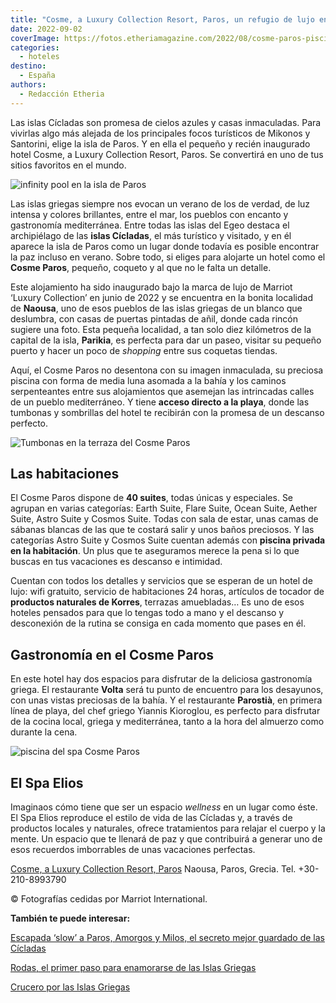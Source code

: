 ```yaml
---
title: "Cosme, a Luxury Collection Resort, Paros, un refugio de lujo en las islas Cícladas"
date: 2022-09-02
coverImage: https://fotos.etheriamagazine.com/2022/08/cosme-paros-piscina.jpg
categories: 
  - hoteles
destino: 
  - España
authors: 
  - Redacción Etheria
---
```


Las islas Cícladas son promesa de cielos azules y casas inmaculadas. Para vivirlas algo 
más alejada de los principales focos turísticos de Mikonos y Santorini, elige la isla de 
Paros. Y en ella el pequeño y recién inaugurado hotel Cosme, a Luxury Collection Resort, 
Paros. Se convertirá en uno de tus sitios favoritos en el mundo. 

![infinity pool en la isla de Paros](https://fotos.etheriamagazine.com/2022/08/cosme-paros-piscina.jpg "Piscina del hotel Cosme Paros.")

Las islas griegas siempre nos evocan un verano de los de verdad, de luz intensa y 
colores brillantes, entre el mar, los pueblos con encanto y gastronomía mediterránea. 
Entre todas las islas del Egeo destaca el archipiélago de las **islas Cícladas**, el más 
turístico y visitado, y en él aparece la isla de Paros como un lugar donde todavía es 
posible encontrar la paz incluso en verano. Sobre todo, si eliges para alojarte un hotel 
como el **Cosme Paros**, pequeño, coqueto y al que no le falta un detalle. 

Este alojamiento ha sido inaugurado bajo la marca de lujo de Marriot ‘Luxury Collection’ 
en junio de 2022 y se encuentra en la bonita localidad de **Naousa**, uno de esos 
pueblos de las islas griegas de un blanco que deslumbra, con casas de puertas pintadas 
de añil, donde cada rincón sugiere una foto. Esta pequeña localidad, a tan solo diez 
kilómetros de la capital de la isla, **Parikia**, es perfecta para dar un paseo, visitar 
su pequeño puerto y hacer un poco de _shopping_ entre sus coquetas tiendas. 

Aquí, el Cosme Paros no desentona con su imagen inmaculada, su preciosa piscina con 
forma de media luna asomada a la bahía y los caminos serpenteantes entre sus 
alojamientos que asemejan las intrincadas calles de un pueblo mediterráneo. Y tiene 
**acceso directo a la playa**, donde las tumbonas y sombrillas del hotel te recibirán 
con la promesa de un descanso perfecto. 

![Tumbonas en la terraza del Cosme Paros](https://fotos.etheriamagazine.com/2022/08/cosme-paros-terraza.jpg "Terraza de una de las habitaciones del hotel Cosme Paros.")

## Las habitaciones

El Cosme Paros dispone de **40 suites**, todas únicas y especiales. Se agrupan en varias 
categorías: Earth Suite, Flare Suite, Ocean Suite, Aether Suite, Astro Suite y Cosmos 
Suite. Todas con sala de estar, unas camas de sábanas blancas de las que te costará 
salir y unos baños preciosos. Y las categorías Astro Suite y Cosmos Suite cuentan además 
con **piscina privada en la habitación**. Un plus que te aseguramos merece la pena si lo 
que buscas en tus vacaciones es descanso e intimidad. 

Cuentan con todos los detalles y servicios que se esperan de un hotel de lujo: wifi 
gratuito, servicio de habitaciones 24 horas, artículos de tocador de **productos 
naturales de Korres**, terrazas amuebladas… Es uno de esos hoteles pensados para que lo 
tengas todo a mano y el descanso y desconexión de la rutina se consiga en cada momento 
que pases en él. 

## Gastronomía en el Cosme Paros

En este hotel hay dos espacios para disfrutar de la deliciosa gastronomía griega. El 
restaurante **Volta** será tu punto de encuentro para los desayunos, con unas vistas 
preciosas de la bahía. Y el restaurante **Parostià**, en primera línea de playa, del 
chef griego Yiannis Kioroglou, es perfecto para disfrutar de la cocina local, griega y 
mediterránea, tanto a la hora del almuerzo como durante la cena. 

![piscina del spa Cosme Paros](https://fotos.etheriamagazine.com/2022/08/Cosme-paros-detalle.jpg "Rincón del Spa Elios.")

## El Spa Elios

Imaginaos cómo tiene que ser un espacio _wellness_ en un lugar como éste. El Spa Elios 
reproduce el estilo de vida de las Cícladas y, a través de productos locales y 
naturales, ofrece tratamientos para relajar el cuerpo y la mente. Un espacio que te 
llenará de paz y que contribuirá a generar uno de esos recuerdos imborrables de unas 
vacaciones perfectas. 

[Cosme, a Luxury Collection Resort, 
Paros](https://www.marriott.com/en-us/hotels/paslc-cosme-a-luxury-collection-resort-paros/overview/) 
Naousa, Paros, Grecia. Tel. +30-210-8993790 

© Fotografías cedidas por Marriot International. 

**También te puede interesar:** 

[Escapada ‘slow’ a Paros, Amorgos y Milos, el secreto mejor guardado de las 
Cícladas](https://etheriamagazine.com/2020/10/20/descubre-los-secretos-de-paros-amorgos-y-milos-islas-cicladas-griegas/) 

[Rodas, el primer paso para enamorarse de las Islas 
Griegas](https://etheriamagazine.com/2019/08/14/que-ver-48-horas-en-rodas-islas-griegas/) 

[Crucero por las Islas 
Griegas](https://etheriamagazine.com/2019/01/03/que-visitar-crucero-por-islas-griegas/)
